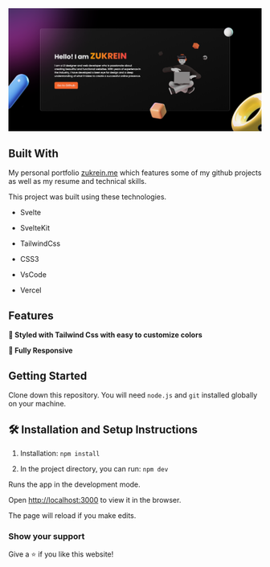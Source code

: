 
<div  align="center">

<img  alt="Demo"  src="./static/readmeImage.png" />

</div>

## Built With

My personal portfolio <a  href="https://zukrein.me/"  target="_blank">zukrein.me</a> which features some of my github projects as well as my resume and technical skills.<br/>

This project was built using these technologies.

- Svelte

- SvelteKit

- TailwindCss

- CSS3

- VsCode

- Vercel

## Features

**🎨 Styled with Tailwind Css with easy to customize colors**

**📱 Fully Responsive**

## Getting Started

Clone down this repository. You will need `node.js` and `git` installed globally on your machine.

## 🛠 Installation and Setup Instructions

1. Installation: `npm install`

2. In the project directory, you can run: `npm dev`

Runs the app in the development mode.

Open [http://localhost:3000](http://localhost:3000) to view it in the browser.

The page will reload if you make edits.

### Show your support

Give a ⭐ if you like this website!
